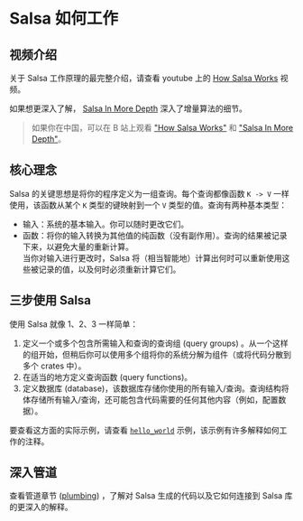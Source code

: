 <!-- master#657b856 --->

# Salsa 如何工作

## 视频介绍

关于 Salsa 工作原理的最完整介绍，请查看 youtube 上的 [How Salsa Works] 视频。

如果想更深入了解， [Salsa In More Depth] 深入了增量算法的细节。

> 如果你在中国，可以在 B 站上观看 ["How Salsa Works"](https://www.bilibili.com/video/BV1Df4y1A7t3/) 和 ["Salsa In More Depth"](https://www.bilibili.com/video/BV1AM4y1G7E4/)。

[How Salsa Works]: https://youtu.be/_muY4HjSqVw
[Salsa in more depth]: https://www.youtube.com/watch?v=i_IhACacPRY

## 核心理念

Salsa 的关键思想是将你的程序定义为一组查询。每个查询都像函数 `K -> V` 一样使用，该函数从某个 `K`
类型的键映射到一个 `V` 类型的值。查询有两种基本类型：

* 输入：系统的基本输入。你可以随时更改它们。
* 函数：将你的输入转换为其他值的纯函数（没有副作用）。查询的结果被记录下来，以避免大量的重新计算。  
  当你对输入进行更改时，Salsa 将（相当智能地）计算出何时可以重新使用这些被记录的值，以及何时必须重新计算它们。

## 三步使用 Salsa

使用 Salsa 就像 1、2、3 一样简单：

1. 定义一个或多个包含所需输入和查询的查询组 (query groups) 。从一个这样的组开始，但稍后你可以使用多个组将你的系统分解为组件（或将代码分散到多个 crates 中）。
2. 在适当的地方定义查询函数 (query functions)。
3. 定义数据库 (database)，该数据库存储你使用的所有输入/查询。查询结构将体存储所有输入/查询，还可能包含代码需要的任何其他内容（例如，配置数据）。

要查看这方面的实际示例，请查看 [`hello_world`] 示例，该示例有许多解释如何工作的注释。

[`hello_world`]: https://github.com/salsa-rs/salsa/blob/master/examples/hello_world/main.rs

## 深入管道

查看管道章节 ([plumbing]) ，了解对 Salsa 生成的代码以及它如何连接到 Salsa 库的更深入的解释。

[plumbing]: plumbing.md
